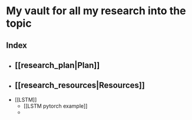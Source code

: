 # My vault for all my research into the topic
## Index
- ## [[research_plan|Plan]]
- ## [[research_resources|Resources]]
- [[LSTM]]
	- [[LSTM pytorch example]]
	- 


